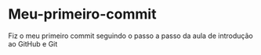 # Meu-primeiro-commit
Fiz o meu primeiro commit seguindo o passo a passo da aula de introdução ao GitHub e Git
